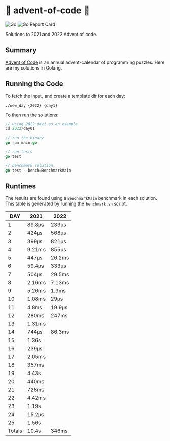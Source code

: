 # 🎄 advent-of-code 🎄

![Go](https://github.com/jcockbain/advent-of-code/workflows/Go/badge.svg)
![Go Report Card](https://goreportcard.com/badge/github.com/jcockbain/advent-of-code)

Solutions to 2021 and 2022 Advent of code. 

## Summary 

[Advent of Code](https://adventofcode.com/) is an annual advent-calendar of programming puzzles. Here are my solutions in Golang. 

## Running the Code

To fetch the input, and create a template dir for each day: 

```shell
./new_day {2022} {day1}
```

To then run the solutions: 

```go
// using 2022 day1 as an example
cd 2022/day01

// run the binary
go run main.go

// run tests
go test

// benchmark solution
go test --bench=BenchmarkMain

```

## Runtimes

The results are found using a `BenchmarkMain` benchmark in each solution. This table is generated by running the `benchmark.sh` script.

|  DAY   |  2021  |  2022  |
|--------|--------|--------|
|      1 | 89.8µs | 233µs  |
|      2 | 424µs  | 568µs  |
|      3 | 399µs  | 821µs  |
|      4 | 9.21ms | 855µs  |
|      5 | 447µs  | 26.2ms |
|      6 | 59.4µs | 333µs  |
|      7 | 504µs  | 29.5ms |
|      8 | 2.16ms | 7.13ms |
|      9 | 5.26ms | 1.9ms  |
|     10 | 1.08ms | 29µs   |
|     11 | 4.8ms  | 19.9µs |
|     12 | 280ms  | 247ms  |
|     13 | 1.31ms |
|     14 | 744µs  | 86.3ms |
|     15 | 1.36s  |
|     16 | 239µs  |
|     17 | 2.05ms |
|     18 | 357ms  |
|     19 | 4.43s  |
|     20 | 440ms  |
|     21 | 728ms  |
|     22 | 4.42ms |
|     23 | 1.19s  |
|     24 | 15.2µs |
|     25 | 1.56s  |
| Totals | 10.4s  | 346ms  |
